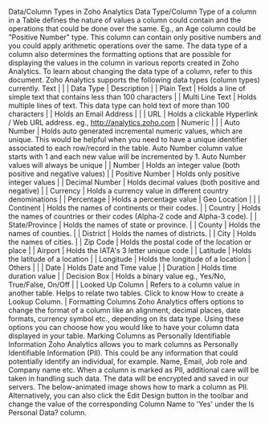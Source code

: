 Data/Column Types in Zoho Analytics
Data Type/Column Type of a column in a Table defines the nature of values a column could contain and the operations that could be done over the same. Eg., an Age column could be "Positive Number" type. This column can contain only positive numbers and you could apply arithmetic operations over the same.
The data type of a column also determines the formatting options that are possible for displaying the values in the column in various reports created in Zoho Analytics. To learn about changing the data type of a column, refer to this document.
Zoho Analytics supports the following data types (column types) currently.
Text | |
| Data Type | Description |
| Plain Text | Holds a line of simple text that contains less than 100 characters |
| Multi Line Text | Holds multiple lines of text. This data type can hold text of more than 100 characters |
| Holds an Email Address | |
| URL | Holds a clickable Hyperlink / Web URL address. eg., http://analytics.zoho.com |
Numeric | |
| Auto Number | Holds auto generated incremental numeric values, which are unique. This would be helpful when you need to have a unique identifier associated to each row/record in the table. Auto Number column value starts with 1 and each new value will be incremented by 1. Auto Number values will always be unique |
| Number | Holds an integer value (both positive and negative values) |
| Positive Number | Holds only positive integer values |
| Decimal Number | Holds decimal values (both positive and negative) |
| Currency | Holds a currency value in different country denominations |
| Percentage | Holds a percentage value |
Geo Location | |
| Continent | Holds the names of continents or their codes. |
| Country | Holds the names of countries or their codes (Alpha-2 code and Alpha-3 code). |
| State/Province | Holds the names of state or province. |
| County | Holds the names of counties. |
| District | Holds the names of districts. |
| City | Holds the names of cities. |
| Zip Code | Holds the postal code of the location or place |
| Airport | Holds the IATA's 3 letter unique code |
| Latitude | Holds the latitude of a location |
| Longitude | Holds the longitude of a location |
Others | |
| Date | Holds Date and Time value |
| Duration | Holds time duration value |
| Decision Box | Holds a binary value eg., Yes/No, True/False, On/Off |
| Looked Up Column | Refers to a column value in another table. Helps to relate two tables. Click to know How to create a Lookup Column. |
Formatting Columns
Zoho Analytics offers options to change the format of a column like an alignment, decimal places, date formats, currency symbol etc., depending on its data type. Using these options you can choose how you would like to have your column data displayed in your table.
Marking Columns as Personally Identifiable Information
Zoho Analytics allows you to mark columns as Personally Identifiable Information (PII). This could be any information that could potentially identify an individual, for example. Name, Email, Job role and Company name etc. When a column is marked as PII, additional care will be taken in handling such data. The data will be encrypted and saved in our servers. The below-animated image shows how to mark a column as PII.
Alternatively, you can also click the Edit Design button in the toolbar and change the value of the corresponding Column Name to 'Yes' under the Is Personal Data? column.